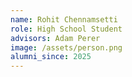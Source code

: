 ```yaml
---
name: Rohit Chennamsetti
role: High School Student
advisors: Adam Perer
image: /assets/person.png
alumni_since: 2025
---
```

